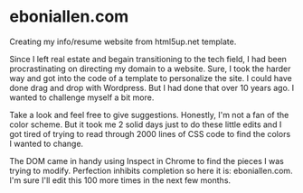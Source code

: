 # eboniallen.com
Creating my info/resume website from html5up.net template.

Since I left real estate and begain transitioning to the tech field, I had been procrastinating on directing my domain to a website. Sure, I took the harder way and got into the code of a template to personalize the site. I could have done drag and drop with Wordpress. But I had done that over 10 years ago. I wanted to challenge myself a bit more.

Take a look and feel free to give suggestions. Honestly, I'm not a fan of the color scheme. But it took me 2 solid days just to do these little edits and I got tired of trying to read through 2000 lines of CSS code to find the colors I wanted to change.

The DOM came in handy using Inspect in Chrome to find the pieces I was trying to modify. Perfection inhibits completion so here it is: eboniallen.com. I'm sure I'll edit this 100 more times in the next few months.
